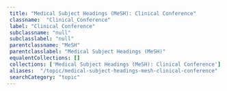 ```yaml
--- 
 title: "Medical Subject Headings (MeSH): Clinical Conference" 
 classname:  "Clinical_Conference" 
 label: "Clinical Conference" 
 subclassname: "null" 
 subclasslabel: "null" 
 parentclassname: "MeSH" 
 parentclasslabel: "Medical Subject Headings (MeSH)" 
 equalentCollections: [] 
 collections: ['Medical Subject Headings (MeSH): Clinical Conference']
 aliases:  "/topic/medical-subject-headings-mesh-clinical-conference"  
 searchCategory: "topic" 
---
```

